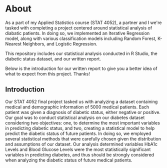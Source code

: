 # About

As a part of my Applied Statistics course (STAT 4052), a partner and I we're tasked with completing a project centered around statistical analysis of diabatic patients. In doing so, we implemented an Iterative Regression model, along with various classification models including Random Forest, K-Nearest Neighbors, and Logistic Regression.

This repository includes our statistical analysis conducted in R Studio, the diabetic status dataset, and our written report.

Below is the introduction for our written report to give you a better idea of what to expect from this project. Thanks!

## Introduction

Our STAT 4052 final project tasked us with analyzing a dataset containing medical and demographic information of 5000 medical patients. Each patient was given a diagnosis of diabetic status, either negative or positive. Our goal was to conduct statistical analysis on our diabetes dataset considering two objectives: one, to determine the most important variables in predicting diabetic status, and two, creating a statistical model to help predict the diabetic status of future patients. In doing so, we employed several statistical methods that were carefully chosen given the distribution and assumptions of our dataset. Our analysis determined variables HbA1c Levels and Blood Glucose Levels were the most statistically significant variables in predicting diabetes, and thus should be strongly considered when analyzing the diabetic status of future medical patients.
